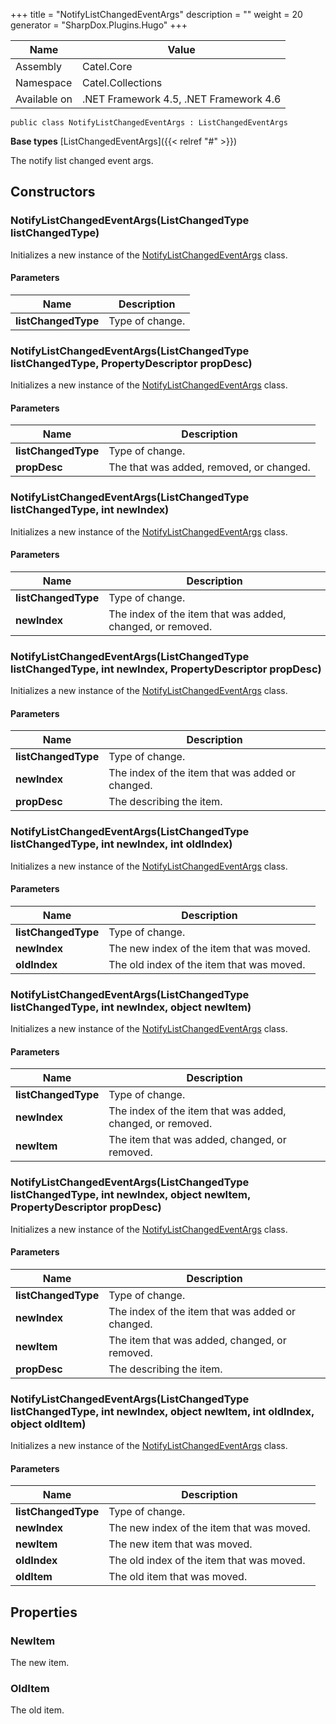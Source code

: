 

+++
title = "NotifyListChangedEventArgs" 
description = ""
weight = 20
generator = "SharpDox.Plugins.Hugo"
+++

Name|Value
---|---
Assembly|Catel.Core
Namespace|Catel.Collections
Available on|.NET Framework 4.5, .NET Framework 4.6

```
public class NotifyListChangedEventArgs : ListChangedEventArgs
```

**Base types**
[ListChangedEventArgs]({{&lt; relref "#" &gt;}})

The notify list changed event args.

## Constructors

### NotifyListChangedEventArgs(ListChangedType listChangedType)

Initializes a new instance of the [NotifyListChangedEventArgs](#) class.

#### Parameters

Name|Description
---|---
**listChangedType**|Type of change.

### NotifyListChangedEventArgs(ListChangedType listChangedType, PropertyDescriptor propDesc)

Initializes a new instance of the [NotifyListChangedEventArgs](#) class.

#### Parameters

Name|Description
---|---
**listChangedType**|Type of change.
**propDesc**|The that was added, removed, or changed.

### NotifyListChangedEventArgs(ListChangedType listChangedType, int newIndex)

Initializes a new instance of the [NotifyListChangedEventArgs](#) class.

#### Parameters

Name|Description
---|---
**listChangedType**|Type of change.
**newIndex**|The index of the item that was added, changed, or removed.

### NotifyListChangedEventArgs(ListChangedType listChangedType, int newIndex, PropertyDescriptor propDesc)

Initializes a new instance of the [NotifyListChangedEventArgs](#) class.

#### Parameters

Name|Description
---|---
**listChangedType**|Type of change.
**newIndex**|The index of the item that was added or changed.
**propDesc**|The describing the item.

### NotifyListChangedEventArgs(ListChangedType listChangedType, int newIndex, int oldIndex)

Initializes a new instance of the [NotifyListChangedEventArgs](#) class.

#### Parameters

Name|Description
---|---
**listChangedType**|Type of change.
**newIndex**|The new index of the item that was moved.
**oldIndex**|The old index of the item that was moved.

### NotifyListChangedEventArgs(ListChangedType listChangedType, int newIndex, object newItem)

Initializes a new instance of the [NotifyListChangedEventArgs](#) class.

#### Parameters

Name|Description
---|---
**listChangedType**|Type of change.
**newIndex**|The index of the item that was added, changed, or removed.
**newItem**|The item that was added, changed, or removed.

### NotifyListChangedEventArgs(ListChangedType listChangedType, int newIndex, object newItem, PropertyDescriptor propDesc)

Initializes a new instance of the [NotifyListChangedEventArgs](#) class.

#### Parameters

Name|Description
---|---
**listChangedType**|Type of change.
**newIndex**|The index of the item that was added or changed.
**newItem**|The item that was added, changed, or removed.
**propDesc**|The describing the item.

### NotifyListChangedEventArgs(ListChangedType listChangedType, int newIndex, object newItem, int oldIndex, object oldItem)

Initializes a new instance of the [NotifyListChangedEventArgs](#) class.

#### Parameters

Name|Description
---|---
**listChangedType**|Type of change.
**newIndex**|The new index of the item that was moved.
**newItem**|The new item that was moved.
**oldIndex**|The old index of the item that was moved.
**oldItem**|The old item that was moved.

## Properties

### NewItem

The new item.

### OldItem

The old item.

